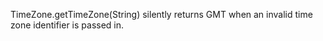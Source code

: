 TimeZone.getTimeZone(String) silently returns GMT when an invalid time zone
identifier is passed in.
